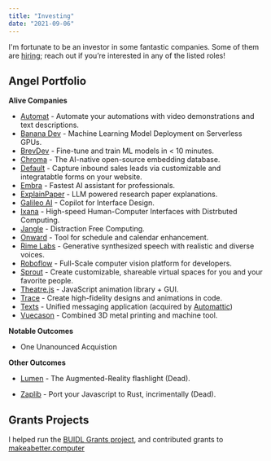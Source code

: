 ```yaml
---
title: "Investing"
date: "2021-09-06"
---
```


I'm fortunate to be an investor in some fantastic companies. 
Some of them are [hiring](https://narner.notion.site/Nick-Arner-s-Job-Board-270bf00c8f67410881a29a2c6242ff17); reach out if you’re interested in any of the listed roles!


## Angel Portfolio



**Alive Companies** 

* [Automat](https://www.runautomat.com/about) - Automate your automations with video demonstrations and text descriptions.
* [Banana Dev](http://banana.dev) - Machine Learning Model Deployment on Serverless GPUs.
* [BrevDev](http://brev.dev) - Fine-tune and train ML models in < 10 minutes.
* [Chroma](http://trychroma.com) - The AI-native open-source embedding database.
* [Default](https://www.default.com/) - Capture inbound sales leads via customizable and integratabtle forms on your website. 
* [Embra](http://embra.app) - Fastest AI assistant for professionals.
* [ExplainPaper](http://explainpaper.com) - LLM powered research paper explanations.
* [Galileo AI](https://www.usegalileo.ai) - Copilot for Interface Design.
* [Ixana](https://ixana.ai) - High-speed Human-Computer Interfaces with Distrbuted Computing.
* [Jangle](https://www.jangleinc.com) - Distraction Free Computing.
* [Onward](http://onward.so) - Tool for schedule and calendar enhancement. 
* [Rime Labs](http://rime.ai) - Generative synthesized speech with realistic and diverse voices. 
* [Roboflow](https://roboflow.com) - Full-Scale computer vision platform for developers. 
* [Sprout](https://sprout.place/) - Create customizable, shareable virtual spaces for you and your favorite people. 
* [Theatre.js](https://www.theatrejs.com/) - JavaScript animation library + GUI.
* [Trace](https://www.trace.zip) - Create high-fidelity designs and animations in code.
* [Texts](http://texts.com)  - Unified messaging application (acquired by [Automattic](https://automattic.com))
* [Vuecason](https://www.vuecason.com) - Combined 3D metal printing and machine tool.



**Notable Outcomes**

* One Unanounced Acquistion 

  

**Other Outcomes**

* [Lumen](https://www.lumen.world) - The Augmented-Reality flashlight (Dead).

* [Zaplib](https://zaplib.com) - Port your Javascript to Rust, incrimentally (Dead).





## Grants Projects

I helped run the [BUIDL Grants project](https://web.archive.org/web/20220824184950/https://troynikov.io/buidl-grants/), and contributed grants to [makeabetter.computer](http://makeabetter.computer)
